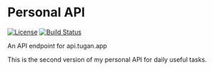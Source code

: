 # Personal API

[![License](https://img.shields.io/badge/License-Apache%202.0-blue.svg)](https://opensource.org/licenses/Apache-2.0)
[![Build Status](https://travis-ci.com/Gan-Tu/tugan-api.svg?branch=main)](https://travis-ci.com/Gan-Tu/tugan-api)

An API endpoint for api.tugan.app

This is the second version of my personal API for daily useful tasks.